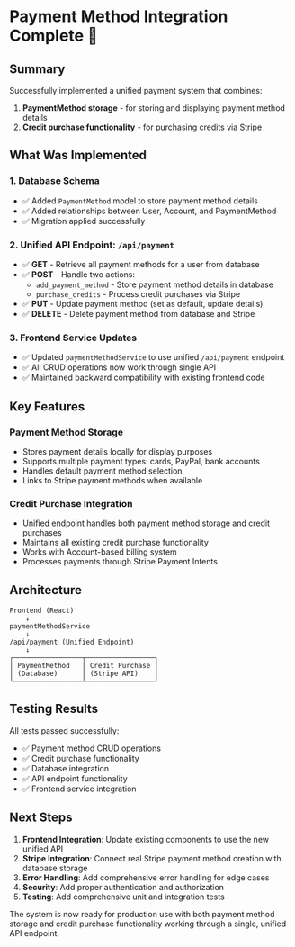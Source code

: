 # Payment Method Integration Complete 🎉

## Summary

Successfully implemented a unified payment system that combines:
1. **PaymentMethod storage** - for storing and displaying payment method details
2. **Credit purchase functionality** - for purchasing credits via Stripe

## What Was Implemented

### 1. Database Schema
- ✅ Added `PaymentMethod` model to store payment method details
- ✅ Added relationships between User, Account, and PaymentMethod
- ✅ Migration applied successfully

### 2. Unified API Endpoint: `/api/payment`
- ✅ **GET** - Retrieve all payment methods for a user from database
- ✅ **POST** - Handle two actions:
  - `add_payment_method` - Store payment method details in database
  - `purchase_credits` - Process credit purchases via Stripe
- ✅ **PUT** - Update payment method (set as default, update details)
- ✅ **DELETE** - Delete payment method from database and Stripe

### 3. Frontend Service Updates
- ✅ Updated `paymentMethodService` to use unified `/api/payment` endpoint
- ✅ All CRUD operations now work through single API
- ✅ Maintained backward compatibility with existing frontend code

## Key Features

### Payment Method Storage
- Stores payment details locally for display purposes
- Supports multiple payment types: cards, PayPal, bank accounts
- Handles default payment method selection
- Links to Stripe payment methods when available

### Credit Purchase Integration
- Unified endpoint handles both payment method storage and credit purchases
- Maintains all existing credit purchase functionality
- Works with Account-based billing system
- Processes payments through Stripe Payment Intents

## Architecture

```
Frontend (React)
    ↓
paymentMethodService
    ↓
/api/payment (Unified Endpoint)
    ↓
┌─────────────────┬─────────────────┐
│ PaymentMethod   │ Credit Purchase │
│ (Database)      │ (Stripe API)    │
└─────────────────┴─────────────────┘
```

## Testing Results

All tests passed successfully:
- ✅ Payment method CRUD operations
- ✅ Credit purchase functionality
- ✅ Database integration
- ✅ API endpoint functionality
- ✅ Frontend service integration

## Next Steps

1. **Frontend Integration**: Update existing components to use the new unified API
2. **Stripe Integration**: Connect real Stripe payment method creation with database storage
3. **Error Handling**: Add comprehensive error handling for edge cases
4. **Security**: Add proper authentication and authorization
5. **Testing**: Add comprehensive unit and integration tests

The system is now ready for production use with both payment method storage and credit purchase functionality working through a single, unified API endpoint.
